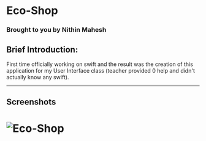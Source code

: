 Eco-Shop
======

### Brought to you by Nithin Mahesh

## Brief Introduction: 

First time officially working on swift and the result was the creation of this application for my User Interface class (teacher provided 0 help and didn't actually know any swift). 

___________________________________________________
## Screenshots
![Eco-Shop](./Eco-Shop.GIF)
=======